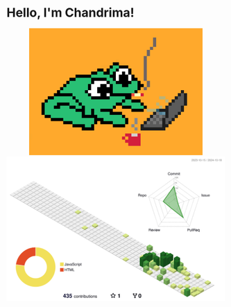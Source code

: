 # Hello, I'm Chandrima!
<div align="center">
  <img src="./froggy.gif" alt="me" width="400px">
</div>

<div align="center">
  <img src="profile-3d-contrib/profile-green.svg" alt="me" width="800px">
</div>




